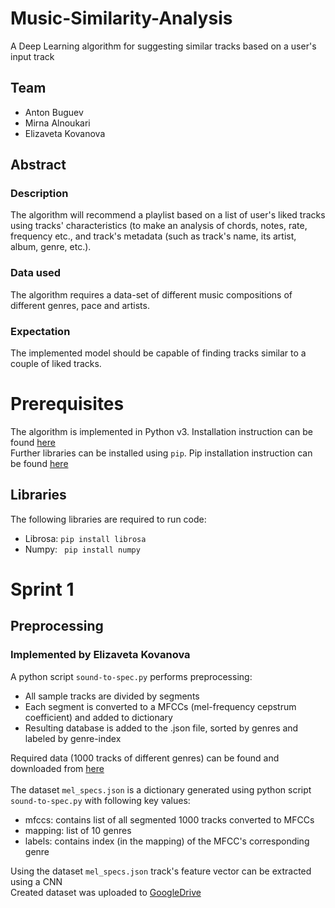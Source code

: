 # Music-Similarity-Analysis
A Deep Learning algorithm for suggesting similar tracks based on a user's input track

## Team
* Anton Buguev
* Mirna Alnoukari
* Elizaveta Kovanova

## Abstract
### Description
The algorithm will recommend a playlist based on a list of user's liked tracks using tracks' characteristics (to make an analysis of chords, notes, rate, frequency etc., and track's metadata (such as track's name, its artist, album, genre, etc.).
### Data used
The algorithm requires a data-set of different music compositions of different genres, pace and artists.
### Expectation
The implemented model should be capable of finding tracks similar to a couple of liked tracks.

# Prerequisites
The algorithm is implemented in Python v3. Installation instruction can be found [here](https://www.python.org/downloads/)\
Further libraries can be installed using ```pip```. Pip installation instruction can be found [here](https://pip.pypa.io/en/stable/installation/)
## Libraries
The following libraries are required to run code:
* Librosa: ```pip install librosa```
* Numpy: ``` pip install numpy```

# Sprint 1
## Preprocessing
### Implemented by Elizaveta Kovanova
A python script ```sound-to-spec.py``` performs preprocessing:
 * All sample tracks are divided by segments
 * Each segment is converted to a MFCCs (mel-frequency cepstrum coefficient) and added to dictionary
 * Resulting database is added to the .json file, sorted by genres and labeled by genre-index

Required data (1000 tracks of different genres) can be found and downloaded from [here](https://drive.google.com/drive/folders/15l6HypCKKLkd7Kl9SQzOHt90uZ0J01Y9?usp=sharing)\
\
The dataset ```mel_specs.json``` is a dictionary generated using python script ```sound-to-spec.py``` with following key values:
  * mfccs: contains list of all segmented 1000 tracks converted to MFCCs
  * mapping: list of 10 genres
  * labels: contains index (in the mapping) of the MFCC's corresponding genre
  
 Using the dataset ```mel_specs.json``` track's feature vector can be extracted using a CNN\
Created dataset was uploaded to [GoogleDrive](https://drive.google.com/drive/folders/1JFRL-0wX8s20UJdJ98LvnZHj1ftAQd-l)
